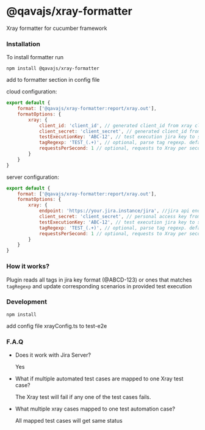 # @qavajs/xray-formatter

Xray formatter for cucumber framework

### Installation
To install formatter run

`npm install @qavajs/xray-formatter`

add to formatter section in config file
 
cloud configuration:
```javascript
export default {
    format: ['@qavajs/xray-formatter:report/xray.out'],
    formatOptions: {
        xray: {
            client_id: 'client_id', // generated client_id from xray cloud
            client_secret: 'client_secret', // generated client_id from xray client_secret
            testExecutionKey: 'ABC-12', // test execution jira key to send result
            tagRegexp: 'TEST_(.+)', // optional, parse tag regexp. default /@(.+-\d+)/
            requestsPerSecond: 1 // optional, requests to Xray per second (to prevent rate limit error)
        }
    }
}
```

server configuration:
```javascript
export default {
    format: ['@qavajs/xray-formatter:report/xray.out'],
    formatOptions: {
        xray: {
            endpoint: 'https://your.jira.instance/jira', //jira api endpoint
            client_secret: 'client_secret', // personal access key from jira instance
            testExecutionKey: 'ABC-12', // test execution jira key to send result
            tagRegexp: 'TEST_(.+)', // optional, parse tag regexp. default /@(.+-\d+)/
            requestsPerSecond: 1 // optional, requests to Xray per second (to prevent rate limit error)
        }
    }
}
```

### How it works?
Plugin reads all tags in jira key format (@ABCD-123) or ones that matches `tagRegexp` and update corresponding scenarios in provided test execution

### Development
`npm install`

add config file xrayConfig.ts to test-e2e

### F.A.Q
- Does it work with Jira Server?
  
  Yes
  
- What if multiple automated test cases are mapped to one Xray test case?

  The Xray test will fail if any one of the test cases fails.
  
- What multiple xray cases mapped to one test automation case?
  
  All mapped test cases will get same status

